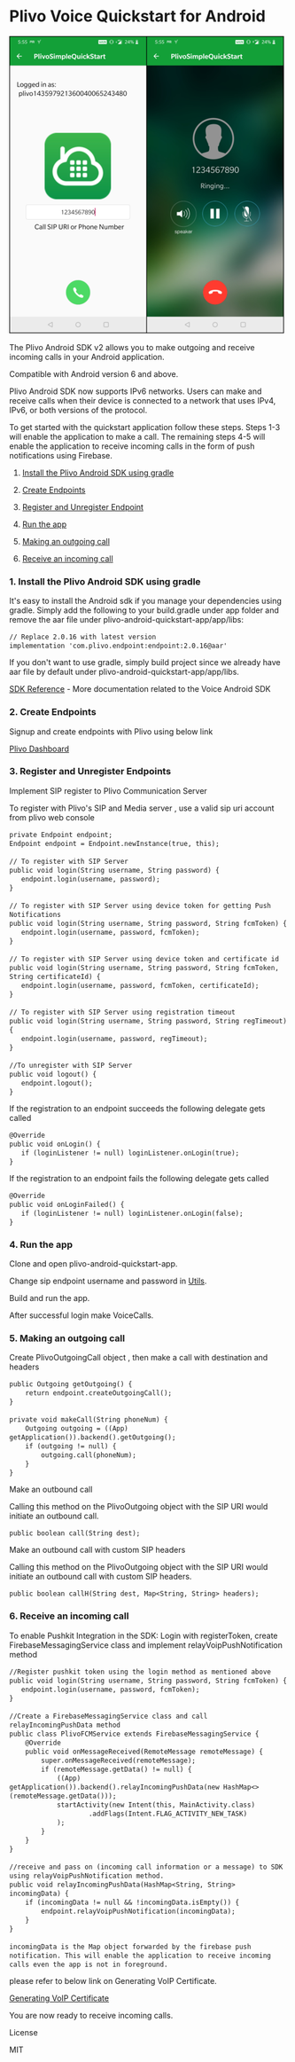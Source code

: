 # Plivo Voice Quickstart for Android



![plivo-android-quickstart-app](ReadMeImages/app.png)


The Plivo Android SDK v2 allows you to make outgoing and receive incoming calls in your Android application.

Compatible with Android version 6 and above.

Plivo Android SDK now supports IPv6 networks. Users can make and receive calls when their device is connected to a network that uses IPv4, IPv6, or both versions of the protocol.

To get started with the quickstart application follow these steps. Steps 1-3 will enable the application to make a call. The remaining steps 4-5 will enable the application to receive incoming calls in the form of push notifications using Firebase.

1. [Install the Plivo Android SDK using gradle](#bullet1)

2. [Create Endpoints](#bullet2)

3. [Register and Unregister Endpoint](#bullet3)

4. [Run the app](#bullet4)

5. [Making an outgoing call](#bullet5)

6. [Receive an incoming call](#bullet6)


### <a name="bullet1"></a>1. Install the Plivo Android SDK using gradle

It's easy to install the Android sdk if you manage your dependencies using gradle. Simply add the following to your build.gradle under app folder and remove the aar file under plivo-android-quickstart-app/app/libs:
```
// Replace 2.0.16 with latest version
implementation 'com.plivo.endpoint:endpoint:2.0.16@aar'
```
If you don't want to use gradle, simply build project since we already have aar file by default under plivo-android-quickstart-app/app/libs. 

[SDK Reference](https://www.plivo.com/docs/sdk/client/android/reference) - More documentation related to the Voice Android SDK

### <a name="bullet2"></a>2. Create Endpoints

Signup and create endpoints with Plivo using below link

[Plivo Dashboard](https://manage.plivo.com/accounts/login/)

### <a name="bullet3"></a>3. Register and Unregister Endpoints

Implement SIP register to Plivo Communication Server

To register with Plivo's SIP and Media server , use a valid sip uri account from plivo web console 
```
private Endpoint endpoint;
Endpoint endpoint = Endpoint.newInstance(true, this);

// To register with SIP Server
public void login(String username, String password) {
   endpoint.login(username, password);
}

// To register with SIP Server using device token for getting Push Notifications
public void login(String username, String password, String fcmToken) {
   endpoint.login(username, password, fcmToken);
}

// To register with SIP Server using device token and certificate id
public void login(String username, String password, String fcmToken, String certificateId) {
   endpoint.login(username, password, fcmToken, certificateId);
}

// To register with SIP Server using registration timeout
public void login(String username, String password, String regTimeout) {
   endpoint.login(username, password, regTimeout);
}

//To unregister with SIP Server
public void logout() {
   endpoint.logout();
}
```

If the registration to an endpoint succeeds the following delegate gets called 
```
@Override
public void onLogin() {
   if (loginListener != null) loginListener.onLogin(true);
}
```

If the registration to an endpoint fails the following delegate gets called 
```
@Override
public void onLoginFailed() {
   if (loginListener != null) loginListener.onLogin(false);
}
```

### <a name="bullet4"></a>4. Run the app

Clone and open plivo-android-quickstart-app. 

Change sip endpoint username and password in [Utils](https://github.com/plivo/plivo-android-quickstart-app/blob/refactoring/app/src/main/java/com/plivo/plivosimplequickstart/Utils.java).

Build and run the app.  

After successful login make VoiceCalls.


### <a name="bullet5"></a>5. Making an outgoing call

Create PlivoOutgoingCall object , then make a call with destination and headers 
```
public Outgoing getOutgoing() {
    return endpoint.createOutgoingCall();
}
    
private void makeCall(String phoneNum) {
    Outgoing outgoing = ((App) getApplication()).backend().getOutgoing();
    if (outgoing != null) {
        outgoing.call(phoneNum);
    }
}
```

Make an outbound call

Calling this method on the PlivoOutgoing object with the SIP URI
would initiate an outbound call.
```
public boolean call(String dest);
```

Make an outbound call with custom SIP headers

Calling this method on the PlivoOutgoing object with the SIP URI
would initiate an outbound call with custom SIP headers.
```
public boolean callH(String dest, Map<String, String> headers);
```


### <a name="bullet6"></a>6. Receive an incoming call

To enable Pushkit Integration in the SDK:
Login with registerToken, create FirebaseMessagingService class and implement relayVoipPushNotification method
```
//Register pushkit token using the login method as mentioned above
public void login(String username, String password, String fcmToken) {
   endpoint.login(username, password, fcmToken);
}

//Create a FirebaseMessagingService class and call relayIncomingPushData method
public class PlivoFCMService extends FirebaseMessagingService {
    @Override
    public void onMessageReceived(RemoteMessage remoteMessage) {
        super.onMessageReceived(remoteMessage);
        if (remoteMessage.getData() != null) {
            ((App) getApplication()).backend().relayIncomingPushData(new HashMap<>(remoteMessage.getData()));
            startActivity(new Intent(this, MainActivity.class)
                    .addFlags(Intent.FLAG_ACTIVITY_NEW_TASK)
            );
        }
    }
}

//receive and pass on (incoming call information or a message) to SDK using relayVoipPushNotification method.
public void relayIncomingPushData(HashMap<String, String> incomingData) {
    if (incomingData != null && !incomingData.isEmpty()) {
        endpoint.relayVoipPushNotification(incomingData);
    }
}

incomingData is the Map object forwarded by the firebase push notification. This will enable the application to receive incoming calls even the app is not in foreground.
```
please refer to below link on Generating VoIP Certificate.

[Generating VoIP Certificate](https://www.plivo.com/docs/sdk/client/android/reference#setting-up-push-notification)

You are now ready to receive incoming calls. 

License

MIT
